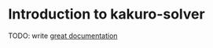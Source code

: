 # Introduction to kakuro-solver

TODO: write [great documentation](http://jacobian.org/writing/what-to-write/)
